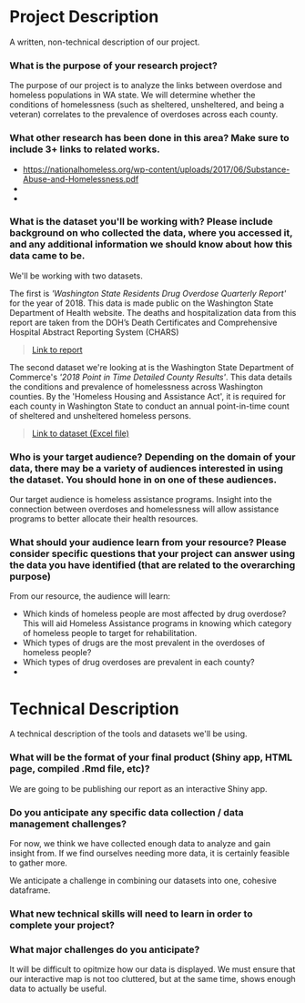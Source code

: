 # Project Description
A written, non-technical description of our project.

### What is the purpose of your research project?
The purpose of our project is to analyze the links between overdose and homeless populations in WA state. We will determine whether the conditions of homelessness (such as sheltered, unsheltered, and being a veteran) correlates to the prevalence of overdoses across each county.

### What other research has been done in this area? Make sure to include 3+ links to related works.

+ https://nationalhomeless.org/wp-content/uploads/2017/06/Substance-Abuse-and-Homelessness.pdf
+
+

### What is the dataset you'll be working with?  Please include background on who collected the data, where you accessed it, and any additional information we should know about how this data came to be.

We'll be working with two datasets.

The first is *'Washington State Residents Drug Overdose Quarterly Report'* for the year of 2018. This data is made public on the Washington State Department of Health website. The deaths and hospitalization data from this report are taken from the DOH’s Death Certificates and Comprehensive Hospital Abstract Reporting System (CHARS)

> [Link to report](https://www.doh.wa.gov/Portals/1/Documents/8300/wa_lhj_quarterly_report_18_1_2_pub.html)

The second dataset we're looking at is the Washington State Department of Commerce's *'2018 Point in Time Detailed County Results'*. This data details the conditions and prevalence of homelessness across Washington counties. By the 'Homeless Housing and Assistance Act', it is required for each county in Washington State to conduct an annual point-in-time count of sheltered and unsheltered homeless persons.

> [Link to dataset (Excel file)](http://www.commerce.wa.gov/wp-content/uploads/2013/01/hau-2018-pit-detailed-county-results.xlsx)

### Who is your target audience?  Depending on the domain of your data, there may be a variety of audiences interested in using the dataset. You should hone in on one of these audiences.

Our target audience is homeless assistance programs. Insight into the connection between overdoses and homelessness will allow assistance programs to better allocate their health resources.

### What should your audience learn from your resource? Please consider specific questions that your project can answer using the data you have identified (that are related to the overarching purpose)

From our resource, the audience will learn:

* Which kinds of homeless people are most affected by drug overdose? This will aid Homeless Assistance programs in knowing which category of homeless people to target for rehabilitation.
* Which types of drugs are the most prevalent in the overdoses of homeless people?
* Which types of drug overdoses are prevalent in each county?
* 

# Technical Description
A technical description of the tools and datasets we'll be using.

### What will be the format of your final product (Shiny app, HTML page, compiled .Rmd file, etc)?
We are going to be publishing our report as an interactive Shiny app. 

### Do you anticipate any specific data collection / data management challenges?
For now, we think we have collected enough data to analyze and gain insight from. If we find ourselves needing more data, it is certainly feasible to gather more.

We anticipate a challenge in combining our datasets into one, cohesive dataframe.

### What new technical skills will need to learn in order to complete your project?

### What major challenges do you anticipate? 
It will be difficult to opitmize how our data is displayed. We must ensure that our interactive map is not too cluttered, but at the same time, shows enough data to actually be useful.

